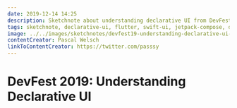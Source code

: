 ```yaml
---
date: 2019-12-14 14:25
description: Sketchnote about understanding declarative UI from DevFest 2019 in Nuremberg
tags: sketchnote, declarative-ui, flutter, swift-ui, jetpack-compose, devfest-19
image: ../../images/sketchnotes/devfest19-understanding-declarative-ui-small.jpg
contentCreator: Pascal Welsch
linkToContentCreator: https://twitter.com/passsy
---
```


# DevFest 2019: Understanding Declarative UI
